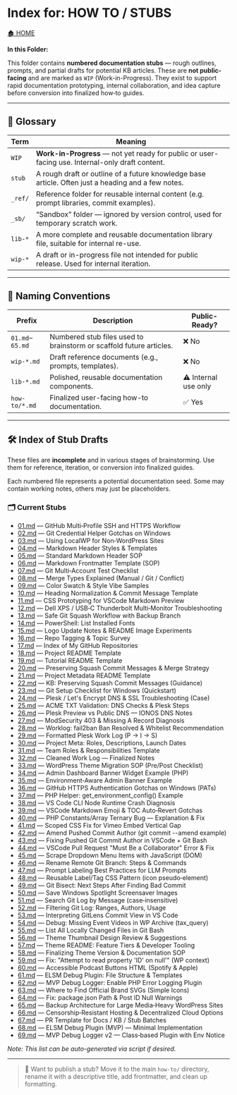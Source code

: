 <link rel="stylesheet" href="../_css/main.css">

# Index for: HOW TO / STUBS

[🏚️ HOME](../README.md)

**In this Folder:**

<section class="ehw-doc-descr">

This folder contains **numbered documentation stubs** — rough outlines, prompts, and partial drafts for potential KB articles. These are **not public-facing** and are marked as `WIP` (Work-in-Progress). They exist to support rapid documentation prototyping, internal collaboration, and idea capture before conversion into finalized how‑to guides.

</section>

---

## 📘 Glossary

| Term | Meaning |
|------|--------|
| `WIP` | **Work-in-Progress** — not yet ready for public or user-facing use. Internal-only draft content. |
| `stub` | A rough draft or outline of a future knowledge base article. Often just a heading and a few notes. |
| `_ref/` | Reference folder for reusable internal content (e.g. prompt libraries, commit examples). |
| `_sb/` | “Sandbox” folder — ignored by version control, used for temporary scratch work. |
| `lib-*` | A more complete and reusable documentation library file, suitable for internal re-use. |
| `wip-*` | A draft or in-progress file not intended for public release. Used for internal iteration. |

---

## 🧾 Naming Conventions

| Prefix | Description | Public-Ready? |
|--------|-------------|---------------|
| `01.md`–`65.md` | Numbered stub files used to brainstorm or scaffold future articles. | ❌ No |
| `wip-*.md` | Draft reference documents (e.g., prompts, templates). | ❌ No |
| `lib-*.md` | Polished, reusable documentation components. | ⚠️ Internal use only |
| `how-to/*.md` | Finalized user-facing how-to documentation. | ✅ Yes |

---

## 🛠️ Index of Stub Drafts

These files are **incomplete** and in various stages of brainstorming. Use them for reference, iteration, or conversion into finalized guides.

<section class="ehw-doc-descr">
Each numbered file represents a potential documentation seed. Some may contain working notes, others may just be placeholders.
</section>

### 🗂️ Current Stubs


<!-- Titles added for quick scan -->

- [01.md](./01.md) — GitHub Multi‑Profile SSH and HTTPS Workflow
- [02.md](./02.md) — Git Credential Helper Gotchas on Windows
- [03.md](./03.md) — Using LocalWP for Non‑WordPress Sites
- [04.md](./04.md) — Markdown Header Styles & Templates
- [05.md](./05.md) — Standard Markdown Header SOP
- [06.md](./06.md) — Markdown Frontmatter Template (SOP)
- [07.md](./07.md) — Git Multi‑Account Test Checklist
- [08.md](./08.md) — Merge Types Explained (Manual / Git / Conflict)
- [09.md](./09.md) — Color Swatch & Style Vibe Samples
- [10.md](./10.md) — Heading Normalization & Commit Message Template
- [11.md](./11.md) — CSS Prototyping for VSCode Markdown Preview
- [12.md](./12.md) — Dell XPS / USB‑C Thunderbolt Multi‑Monitor Troubleshooting
- [13.md](./13.md) — Safe Git Squash Workflow with Backup Branch
- [14.md](./14.md) — PowerShell: List Installed Fonts
- [15.md](./15.md) — Logo Update Notes & README Image Experiments
- [16.md](./16.md) — Repo Tagging & Topic Survey
- [17.md](./17.md) — Index of My GitHub Repositories
- [18.md](./18.md) — Project README Template
- [19.md](./19.md) — Tutorial README Template
- [20.md](./20.md) — Preserving Squash Commit Messages & Merge Strategy
- [21.md](./21.md) — Project Metadata README Template
- [22.md](./22.md) — KB: Preserving Squash Commit Messages (Guidance)
- [23.md](./23.md) — Git Setup Checklist for Windows (Quickstart)
- [24.md](./24.md) — Plesk / Let's Encrypt DNS & SSL Troubleshooting (Case)
- [25.md](./25.md) — ACME TXT Validation: DNS Checks & Plesk Steps
- [26.md](./26.md) — Plesk Preview vs Public DNS — IONOS DNS Notes
- [27.md](./27.md) — ModSecurity 403 & Missing A Record Diagnosis
- [28.md](./28.md) — Worklog: fail2ban Ban Resolved & Whitelist Recommendation
- [29.md](./29.md) — Formatted Plesk Work Log (P → I → S)
- [30.md](./30.md) — Project Meta: Roles, Descriptions, Launch Dates
- [31.md](./31.md) — Team Roles & Responsibilities Template
- [32.md](./32.md) — Cleaned Work Log — Finalized Notes
- [33.md](./33.md) — WordPress Theme Migration SOP (Pre/Post Checklist)
- [34.md](./34.md) — Admin Dashboard Banner Widget Example (PHP)
- [35.md](./35.md) — Environment‑Aware Admin Banner Example
- [36.md](./36.md) — GitHub HTTPS Authentication Gotchas on Windows (PATs)
- [37.md](./37.md) — PHP Helper: get_environment_config() Example
- [38.md](./38.md) — VS Code CLI Node Runtime Crash Diagnosis
- [39.md](./39.md) — VSCode Markdown Emoji & TOC Auto‑Revert Gotchas
- [40.md](./40.md) — PHP Constants/Array Ternary Bug — Explanation & Fix
- [41.md](./41.md) — Scoped CSS Fix for Vimeo Embed Vertical Gap
- [42.md](./42.md) — Amend Pushed Commit Author (git commit --amend example)
- [43.md](./43.md) — Fixing Pushed Git Commit Author in VSCode + Git Bash
- [44.md](./44.md) — VSCode Pull Request "Must Be a Collaborator" Error & Fix
- [45.md](./45.md) — Scrape Dropdown Menu Items with JavaScript (DOM)
- [46.md](./46.md) — Rename Remote Git Branch: Steps & Commands
- [47.md](./47.md) — Prompt Labeling Best Practices for LLM Prompts
- [48.md](./48.md) — Reusable Label/Tag CSS Pattern (icon pseudo‑element)
- [49.md](./49.md) — Git Bisect: Next Steps After Finding Bad Commit
- [50.md](./50.md) — Save Windows Spotlight Screensaver Images
- [51.md](./51.md) — Search Git Log by Message (case‑insensitive)
- [52.md](./52.md) — Filtering Git Log: Ranges, Authors, Usage
- [53.md](./53.md) — Interpreting GitLens Commit View in VS Code
- [54.md](./54.md) — Debug: Missing Event Videos in WP Archive (tax_query)
- [55.md](./55.md) — List All Locally Changed Files in Git Bash
- [56.md](./56.md) — Theme Thumbnail Design Review & Suggestions
- [57.md](./57.md) — Theme README: Feature Tiers & Developer Tooling
- [58.md](./58.md) — Finalizing Theme Version & Documentation SOP
- [59.md](./59.md) — Fix: "Attempt to read property 'ID' on null'" (WP context)
- [60.md](./60.md) — Accessible Podcast Buttons HTML (Spotify & Apple)
- [61.md](./61.md) — ELSM Debug Plugin: File Structure & Templates
- [62.md](./62.md) — MVP Debug Logger: Enable PHP Error Logging Plugin
- [63.md](./63.md) — Where to Find Official Brand SVGs (Simple Icons)
- [64.md](./64.md) — Fix: package.json Path & Post ID Null Warnings
- [65.md](./65.md) — Backup Architecture for Large Media‑Heavy WordPress Sites
- [66.md](./66.md) — Censorship‑Resistant Hosting & Decentralized Cloud Options
- [67.md](./67.md) — PR Template for Docs / KB / Stub Batches
- [68.md](./68.md) — ELSM Debug Plugin (MVP) — Minimal Implementation
- [69.md](./69.md) — MVP Debug Logger v2 — Class‑based Plugin with Env Notice

*Note: This list can be auto-generated via script if desired.*

---

> 📌 Want to publish a stub? Move it to the main `how-to/` directory, rename it with a descriptive title, add frontmatter, and clean up formatting.

